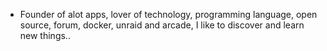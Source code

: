 - Founder of alot apps, lover of technology, programming language, open source, forum, docker, unraid and arcade, I like to discover and learn new things..
  <br>















